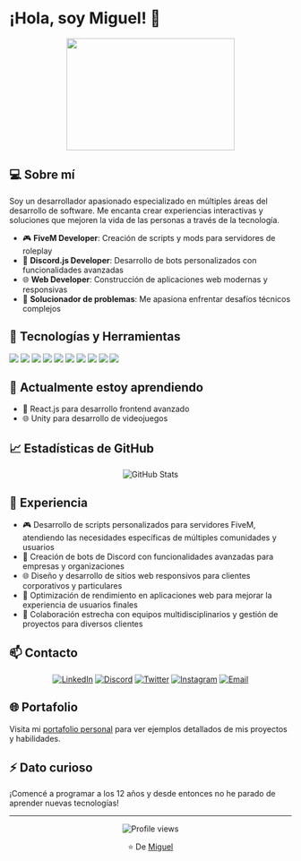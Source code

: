 # ¡Hola, soy Miguel! 👋

<div align="center">
  <img src="https://media.giphy.com/media/qgQUggAC3Pfv687qPC/giphy.gif" width="300" height="200"/>
</div>

## 💻 Sobre mí
Soy un desarrollador apasionado especializado en múltiples áreas del desarrollo de software. Me encanta crear experiencias interactivas y soluciones que mejoren la vida de las personas a través de la tecnología.

- 🎮 **FiveM Developer**: Creación de scripts y mods para servidores de roleplay
- 🤖 **Discord.js Developer**: Desarrollo de bots personalizados con funcionalidades avanzadas
- 🌐 **Web Developer**: Construcción de aplicaciones web modernas y responsivas
- 🧩 **Solucionador de problemas**: Me apasiona enfrentar desafíos técnicos complejos

## 🔧 Tecnologías y Herramientas
![](https://img.shields.io/badge/Code-JavaScript-informational?style=flat&logo=javascript&logoColor=white&color=2bbc8a)
![](https://img.shields.io/badge/Code-Python-informational?style=flat&logo=python&logoColor=white&color=2bbc8a)
![](https://img.shields.io/badge/Code-Lua-informational?style=flat&logo=lua&logoColor=white&color=2bbc8a)
![](https://img.shields.io/badge/Code-HTML5-informational?style=flat&logo=html5&logoColor=white&color=2bbc8a)
![](https://img.shields.io/badge/Code-CSS3-informational?style=flat&logo=css3&logoColor=white&color=2bbc8a)
![](https://img.shields.io/badge/Code-Node.js-informational?style=flat&logo=node.js&logoColor=white&color=2bbc8a)
![](https://img.shields.io/badge/Framework-Discord.js-informational?style=flat&logo=discord&logoColor=white&color=2bbc8a)
![](https://img.shields.io/badge/Game-FiveM-informational?style=flat&logo=fivem&logoColor=white&color=2bbc8a)
![](https://img.shields.io/badge/Tools-Git-informational?style=flat&logo=git&logoColor=white&color=2bbc8a)
![](https://img.shields.io/badge/Tools-VSCode-informational?style=flat&logo=visual-studio-code&logoColor=white&color=2bbc8a)

## 🌱 Actualmente estoy aprendiendo
- 🔄 React.js para desarrollo frontend avanzado
- 🌐 Unity para desarrollo de videojuegos

## 📈 Estadísticas de GitHub
<div align="center">
  <img src="https://github-readme-stats.vercel.app/api?username=migueelmirandaa&show_icons=true&theme=tokyonight" alt="GitHub Stats" />
  <!-- <img src="https://github-readme-streak-stats.herokuapp.com/?user=migueelmirandaa&theme=tokyonight" alt="GitHub Streak" /> -->
</div>

<!-- ## 🚀 Proyectos Destacados

### FiveM
<a href="https://github.com/migueelmirandaa/PROYECTO_FIVEM">
  <img align="center" src="https://github-readme-stats.vercel.app/api/pin/?username=migueelmirandaa&repo=PROYECTO_FIVEM&theme=tokyonight" />
</a>

### Discord Bots
<a href="https://github.com/migueelmirandaa/PROYECTO_DISCORD">
  <img align="center" src="https://github-readme-stats.vercel.app/api/pin/?username=migueelmirandaa&repo=PROYECTO_DISCORD&theme=tokyonight" />
</a>

### Web Development
<a href="https://github.com/migueelmirandaa/PROYECTO_WEB">
  <img align="center" src="https://github-readme-stats.vercel.app/api/pin/?username=migueelmirandaa&repo=PROYECTO_WEB&theme=tokyonight" />
</a> -->

## 💼 Experiencia
- 🎮 Desarrollo de scripts personalizados para servidores FiveM, atendiendo las necesidades específicas de múltiples comunidades y usuarios
- 🤖 Creación de bots de Discord con funcionalidades avanzadas para empresas y organizaciones
- 🌐 Diseño y desarrollo de sitios web responsivos para clientes corporativos y particulares
- 🧩 Optimización de rendimiento en aplicaciones web para mejorar la experiencia de usuarios finales
- 👥 Colaboración estrecha con equipos multidisciplinarios y gestión de proyectos para diversos clientes

## 📫 Contacto
<div align="center">
  
[![LinkedIn](https://img.shields.io/badge/LinkedIn-0077B5?style=for-the-badge&logo=linkedin&logoColor=white)](https://www.linkedin.com/in/migueelmirandaa/)
[![Discord](https://img.shields.io/badge/Discord-7289DA?style=for-the-badge&logo=discord&logoColor=white)](https://discord.gg/locksershop)
[![Twitter](https://img.shields.io/badge/Twitter-1DA1F2?style=for-the-badge&logo=twitter&logoColor=white)](https://twitter.com/migueelmirandaa)
[![Instagram](https://img.shields.io/badge/Instagram-E4405F?style=for-the-badge&logo=instagram&logoColor=white)](https://www.instagram.com/migueelmirandaa/)
[![Email](https://img.shields.io/badge/Email-D14836?style=for-the-badge&logo=gmail&logoColor=white)](mailto:migueelmirandaa1@gmail.com)
  
</div>

## 🌐 Portafolio
Visita mi [portafolio personal](https://miguelmiranda.dev) para ver ejemplos detallados de mis proyectos y habilidades.

## ⚡ Dato curioso
¡Comencé a programar a los 12 años y desde entonces no he parado de aprender nuevas tecnologías!

---

<div align="center">
  <img src="https://komarev.com/ghpvc/?username=migueelmirandaa&color=green" alt="Profile views" />
  <p>⭐️ De <a href="https://github.com/migueelmirandaa">Miguel</a></p>
</div>
